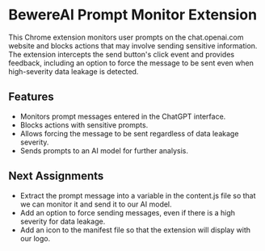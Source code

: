 # BewereAI Prompt Monitor Extension

This Chrome extension monitors user prompts on the chat.openai.com website and blocks actions that may involve sending sensitive information. The extension intercepts the send button's click event and provides feedback, including an option to force the message to be sent even when high-severity data leakage is detected.

## Features
* Monitors prompt messages entered in the ChatGPT interface.
* Blocks actions with sensitive prompts.
* Allows forcing the message to be sent regardless of data leakage severity.
* Sends prompts to an AI model for further analysis.

## Next Assignments
* Extract the prompt message into a variable in the content.js file so that we can monitor it and send it to our AI model.
* Add an option to force sending messages, even if there is a high severity for data leakage.
* Add an icon to the manifest file so that the extension will display with our logo.